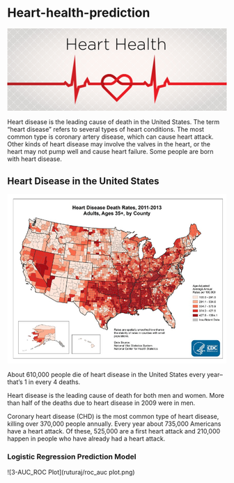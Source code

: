 # Heart-health-prediction

![1-Logo](Images/heart-health-series-img-final.jpg)

Heart disease is the leading cause of death in the United States. The term “heart disease” refers to several types of heart conditions. The most common type is coronary artery disease, which can cause heart attack. Other kinds of heart disease may involve the valves in the heart, or the heart may not pump well and cause heart failure. Some people are born with heart disease.

## Heart Disease in the United States

![2-BasicMap](Images/fs_heart_disease.png)

About 610,000 people die of heart disease in the United States every year–that’s 1 in every 4 deaths.

Heart disease is the leading cause of death for both men and women. More than half of the deaths due to heart disease in 2009 were in men.

Coronary heart disease (CHD) is the most common type of heart disease, killing over 370,000 people annually. Every year about 735,000 Americans have a heart attack. Of these, 525,000 are a first heart attack and 210,000 happen in people who have already had a heart attack.

### Logistic Regression Prediction Model
![3-AUC_ROC Plot](ruturaj/roc_auc plot.png)

